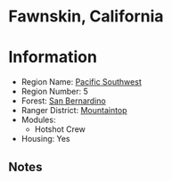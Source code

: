 
Fawnskin, California
====================
  
# Information  
* Region Name: [Pacific Southwest]()  
* Region Number: 5  
* Forest: [San Bernardino](http://www.fs.usda.gov/sbnf/)  
* Ranger District: [Mountaintop]()  
* Modules:  
  - Hotshot Crew  
* Housing: Yes  
  
## Notes

